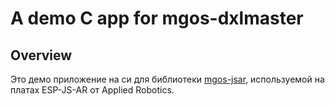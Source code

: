 

# A demo C app for mgos-dxlmaster 

## Overview

Это демо приложение на си для библиотеки [mgos-jsar](https://github.com/hold3r/mgos-jsar), используемой на платах ESP-JS-AR от Applied Robotics.